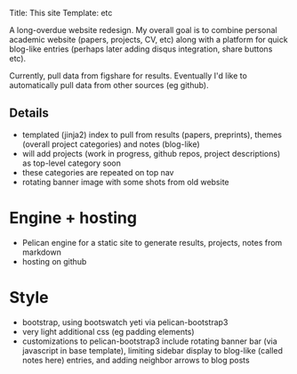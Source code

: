 Title: This site
Template: etc


A long-overdue website redesign. My overall goal is to combine
personal academic website (papers, projects, CV, etc) along with a
platform for quick blog-like entries (perhaps later adding disqus
integration, share buttons etc).

Currently, pull data from figshare for results.
Eventually I'd like to automatically pull data from other sources (eg github). 


## Details

* templated (jinja2) index to pull from results (papers, preprints),
  themes (overall project categories) and notes (blog-like)
* will add projects (work in progress, github repos, project descriptions) as top-level category soon
* these categories are repeated on top nav
* rotating banner image with some shots from old website

# Engine + hosting

* Pelican engine for a static site to generate results, projects, notes from markdown
* hosting on github

# Style

* bootstrap, using bootswatch yeti via pelican-bootstrap3
* very light additional css (eg padding elements)
* customizations to pelican-bootstrap3 include rotating banner bar
  (via javascript in base template), limiting sidebar display to
  blog-like (called notes here) entries, and adding neighbor arrows to blog posts
